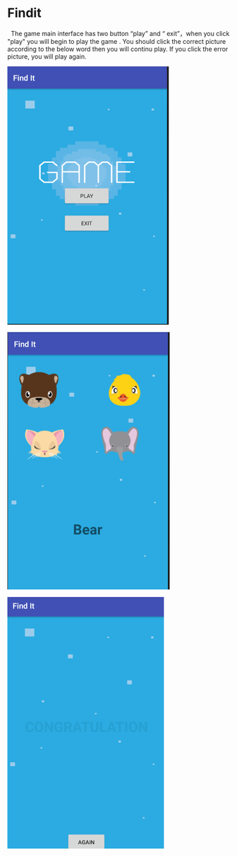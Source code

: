 # Findit
 
The game main interface has two button “play” and “ exit”，when you click "play" you will begin to play the game .
You should click the correct picture according to the below word then you will continu play.
If you click the error picture, you will play again.


![Demo](display/main.png)


![Demo](display/first.png)


![Demo](display/finish.png)
